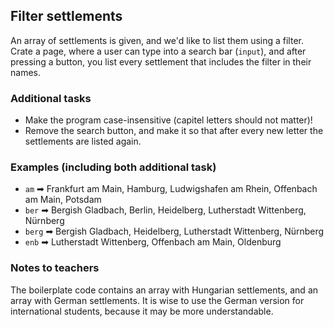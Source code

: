## Filter settlements

An array of settlements is given, and we'd like to list them using a filter. Crate a page, where a user can type into a search bar (`input`), and after pressing a button, you list every settlement that includes the filter in their names.

### Additional tasks

- Make the program case-insensitive (capitel letters should not matter)!
- Remove the search button, and make it so that after every new letter the settlements are listed again.

### Examples (including both additional task)

- `am` ➡ Frankfurt am Main, Hamburg, Ludwigshafen am Rhein, Offenbach am Main, Potsdam
- `ber` ➡ Bergish Gladbach, Berlin, Heidelberg, Lutherstadt Wittenberg, Nürnberg
- `berg` ➡ Bergish Gladbach, Heidelberg, Lutherstadt Wittenberg, Nürnberg
- `enb` ➡ Lutherstadt Wittenberg, Offenbach am Main, Oldenburg

### Notes to teachers

The boilerplate code contains an array with Hungarian settlements, and an array with German settlements. It is wise to use the German version for international students, because it may be more understandable.
